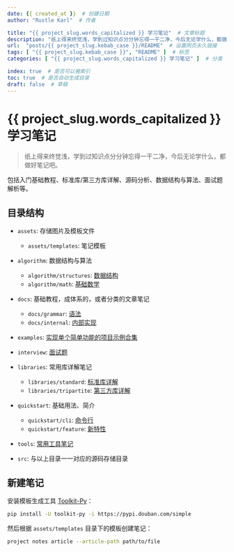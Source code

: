 ```yaml
---
date: {{ created_at }}  # 创建日期
author: "Rustle Karl"  # 作者

title: "{{ project_slug.words_capitalized }} 学习笔记"  # 文章标题
description: "纸上得来终觉浅，学到过知识点分分钟忘得一干二净，今后无论学什么，都做好笔记吧。"
url:  "posts/{{ project_slug.kebab_case }}/README"  # 设置网页永久链接
tags: [ "{{ project_slug.kebab_case }}", "README" ]  # 标签
categories: [ "{{ project_slug.words_capitalized }} 学习笔记" ]  # 分类

index: true  # 是否可以被索引
toc: true  # 是否自动生成目录
draft: false  # 草稿
---
```


# {{ project_slug.words_capitalized }} 学习笔记

> 纸上得来终觉浅，学到过知识点分分钟忘得一干二净，今后无论学什么，都做好笔记吧。

包括入门基础教程、标准库/第三方库详解、源码分析、数据结构与算法、面试题解析等。

## 目录结构

- `assets`: 存储图片及模板文件
  - `assets/templates`: 笔记模板

- `algorithm`: 数据结构与算法
  - `algorithm/structures`: [数据结构](algorithm/structures/README.md)
  - `algorithm/math`: [基础数学](algorithm/math/README.md)

- `docs`: 基础教程，成体系的，或者分类的文章笔记
  - `docs/grammar`: [语法](docs/grammar/README.md)
  - `docs/internal`: [内部实现](docs/internal/README.md)

- `examples`: [实现单个简单功能的项目示例合集](examples/README.md)

- `interview`: [面试题](interview/README.md)

- `libraries`: 常用库详解笔记
  - `libraries/standard`: [标准库详解](libraries/standard/README.md)
  - `libraries/tripartite`: [第三方库详解](libraries/tripartite/README.md)

- `quickstart`: 基础用法、简介
  - `quickstart/cli`: [命令行](quickstart/cli/README.md)
  - `quickstart/feature`: [新特性](quickstart/feature/README.md)

- `tools`: [常用工具笔记](tools/README.md)

- `src`: 与以上目录一一对应的源码存储目录

## 新建笔记

安装模板生成工具 [Toolkit-Py](https://github.com/fujiawei-dev/toolkit-py)：

```bash
pip install -U toolkit-py -i https://pypi.douban.com/simple
```

然后根据 `assets/templates` 目录下的模板创建笔记：

```bash
project notes article --article-path path/to/file
```

